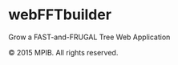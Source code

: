 # webFFTbuilder

Grow a FAST-and-FRUGAL Tree
Web Application

&copy; 2015 MPIB. All rights reserved.